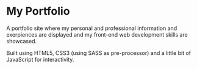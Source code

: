 # My Portfolio

A portfolio site where my personal and professional information and exerpiences are displayed and my front-end web development skills are showcased.

Built using HTML5, CSS3 (using SASS as pre-processor) and a little bit of JavaScript for interactivity.
